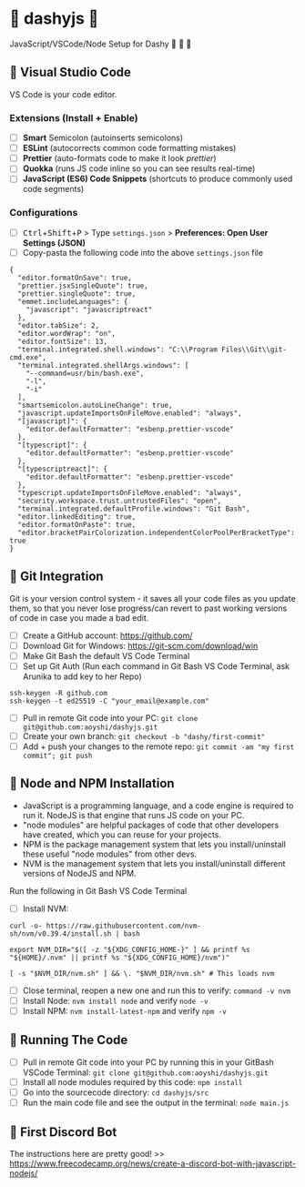 # :purple_heart: dashyjs :purple_heart:

JavaScript/VSCode/Node Setup for Dashy :purple_heart: :purple_heart: :purple_heart:

## :purple_heart: Visual Studio Code

VS Code is your code editor.

### Extensions (Install + Enable)

- [ ] **Smart** Semicolon (autoinserts semicolons)
- [ ] **ESLint** (autocorrects common code formatting mistakes)
- [ ] **Prettier** (auto-formats code to make it look _prettier_)
- [ ] **Quokka** (runs JS code inline so you can see results real-time)
- [ ] **JavaScript (ES6) Code Snippets** (shortcuts to produce commonly used code segments)

### Configurations

- [ ] <kbd>Ctrl</kbd>+<kbd>Shift</kbd>+<kbd>P</kbd> > Type `settings.json` > **Preferences: Open User Settings (JSON)**
- [ ] Copy-pasta the following code into the above `settings.json` file

```
{
  "editor.formatOnSave": true,
  "prettier.jsxSingleQuote": true,
  "prettier.singleQuote": true,
  "emmet.includeLanguages": {
    "javascript": "javascriptreact"
  },
  "editor.tabSize": 2,
  "editor.wordWrap": "on",
  "editor.fontSize": 13,
  "terminal.integrated.shell.windows": "C:\\Program Files\\Git\\git-cmd.exe",
  "terminal.integrated.shellArgs.windows": [
    "--command=usr/bin/bash.exe",
    "-l",
    "-i"
  ],
  "smartsemicolon.autoLineChange": true,
  "javascript.updateImportsOnFileMove.enabled": "always",
  "[javascript]": {
    "editor.defaultFormatter": "esbenp.prettier-vscode"
  },
  "[typescript]": {
    "editor.defaultFormatter": "esbenp.prettier-vscode"
  },
  "[typescriptreact]": {
    "editor.defaultFormatter": "esbenp.prettier-vscode"
  },
  "typescript.updateImportsOnFileMove.enabled": "always",
  "security.workspace.trust.untrustedFiles": "open",
  "terminal.integrated.defaultProfile.windows": "Git Bash",
  "editor.linkedEditing": true,
  "editor.formatOnPaste": true,
  "editor.bracketPairColorization.independentColorPoolPerBracketType": true
}
```

## :purple_heart: Git Integration

Git is your version control system - it saves all your code files as you update them, so that you never lose progress/can revert to past working versions of code in case you made a bad edit.

- [ ] Create a GitHub account: https://github.com/
- [ ] Download Git for Windows: https://git-scm.com/download/win
- [ ] Make Git Bash the default VS Code Terminal
- [ ] Set up Git Auth (Run each command in Git Bash VS Code Terminal, ask Arunika to add key to her Repo)

```
ssh-keygen -R github.com
ssh-keygen -t ed25519 -C "your_email@example.com"
```

- [ ] Pull in remote Git code into your PC: `git clone git@github.com:aoyshi/dashyjs.git`
- [ ] Create your own branch: `git checkout -b "dashy/first-commit"`
- [ ] Add + push your changes to the remote repo: `git commit -am "my first commit"; git push`

## :purple_heart: Node and NPM Installation

- JavaScript is a programming language, and a code engine is required to run it. NodeJS is that engine that runs JS code on your PC.
- "node modules" are helpful packages of code that other developers have created, which you can reuse for your projects.
- NPM is the package management system that lets you install/uninstall these useful "node modules" from other devs.
- NVM is the management system that lets you install/uninstall different versions of NodeJS and NPM.

Run the following in Git Bash VS Code Terminal

- [ ] Install NVM:

```
curl -o- https://raw.githubusercontent.com/nvm-sh/nvm/v0.39.4/install.sh | bash

export NVM_DIR="$([ -z "${XDG_CONFIG_HOME-}" ] && printf %s "${HOME}/.nvm" || printf %s "${XDG_CONFIG_HOME}/nvm")"

[ -s "$NVM_DIR/nvm.sh" ] && \. "$NVM_DIR/nvm.sh" # This loads nvm
```

- [ ] Close terminal, reopen a new one and run this to verify: `command -v nvm`
- [ ] Install Node: `nvm install node` and verify `node -v`
- [ ] Install NPM: `nvm install-latest-npm` and verify `npm -v`

## :purple_heart: Running The Code

- [ ] Pull in remote Git code into your PC by running this in your GitBash VSCode Terminal: `git clone git@github.com:aoyshi/dashyjs.git`
- [ ] Install all node modules required by this code: `npm install`
- [ ] Go into the sourcecode directory: `cd dashyjs/src`
- [ ] Run the main code file and see the output in the terminal: `node main.js`

## :purple_heart: First Discord Bot

The instructions here are pretty good! >> https://www.freecodecamp.org/news/create-a-discord-bot-with-javascript-nodejs/
